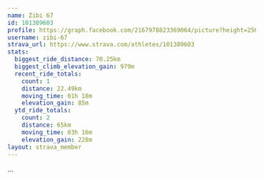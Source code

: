 ```yaml
---
name: Zibi 67
id: 101389603
profile: https://graph.facebook.com/2167978823369064/picture?height=256&width=256
username: zibi-67
strava_url: https://www.strava.com/athletes/101389603
stats:
  biggest_ride_distance: 70.25km
  biggest_climb_elevation_gain: 979m
  recent_ride_totals:
    count: 1
    distance: 22.49km
    moving_time: 01h 18m
    elevation_gain: 85m
  ytd_ride_totals:
    count: 2
    distance: 65km
    moving_time: 03h 16m
    elevation_gain: 228m
layout: strava_member
--- 
```

...
